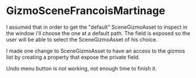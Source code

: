 # GizmoSceneFrancoisMartinage

I assumed that in order to get the "default" SceneGizmoAsset to inspect in the window i'll choose the one at a default path. The field is exposed so the user will be able to select the SceneGizmoAsset of his choice.

I made one change to SceneGizmoAsset to have an access to the gizmos list by creating a property that expose the private field.

Undo menu button is not working, not enough time to finish it.
